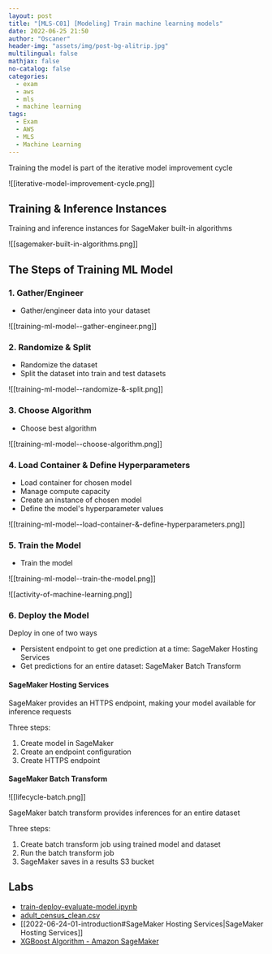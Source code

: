 ```yaml
---
layout: post
title: "[MLS-C01] [Modeling] Train machine learning models"
date: 2022-06-25 21:50
author: "Oscaner"
header-img: "assets/img/post-bg-alitrip.jpg"
multilingual: false
mathjax: false
no-catalog: false
categories:
  - exam
  - aws
  - mls
  - machine learning
tags:
  - Exam
  - AWS
  - MLS
  - Machine Learning
---
```


Training the model is part of the iterative model improvement cycle

![[iterative-model-improvement-cycle.png]]

## Training & Inference Instances

Training and inference instances for SageMaker built-in algorithms

![[sagemaker-built-in-algorithms.png]]

## The Steps of Training ML Model

### 1. Gather/Engineer

- Gather/engineer data into your dataset

![[training-ml-model--gather-engineer.png]]

### 2. Randomize & Split

- Randomize the dataset
- Split the dataset into train and test datasets

![[training-ml-model--randomize-&-split.png]]

### 3. Choose Algorithm

- Choose best algorithm

![[training-ml-model--choose-algorithm.png]]

### 4. Load Container & Define Hyperparameters

- Load container for chosen model
- Manage compute capacity
- Create an instance of chosen model
- Define the model's hyperparameter values

![[training-ml-model--load-container-&-define-hyperparameters.png]]

### 5. Train the Model

- Train the model

![[training-ml-model--train-the-model.png]]

![[activity-of-machine-learning.png]]

### 6. Deploy the Model

Deploy in one of two ways

- Persistent endpoint to get one prediction at a time: SageMaker Hosting Services
- Get predictions for an entire dataset: SageMaker Batch Transform

#### SageMaker Hosting Services

SageMaker provides an HTTPS endpoint, making your model available for inference requests

Three steps:

1. Create model in SageMaker
2. Create an endpoint configuration
3. Create HTTPS endpoint

#### SageMaker Batch Transform

![[lifecycle-batch.png]]

SageMaker batch transform provides inferences for an entire dataset

Three steps:

1. Create batch transform job using trained model and dataset
2. Run the batch transform job
3. SageMaker saves in a results S3 bucket

## Labs

- [train-deploy-evaluate-model.ipynb](https://github.com/Oscaner/Exam/blob/master/aws/mls-c01/whizlabs/code/04-modeling/train-deploy-evaluate-model.ipynb "train-deploy-evaluate-model.ipynb")
- [adult_census_clean.csv](https://github.com/Oscaner/Exam/blob/master/aws/mls-c01/whizlabs/code/04-modeling/adult_census_clean.csv "adult_census_clean.csv")
- [[2022-06-24-01-introduction#SageMaker Hosting Services|SageMaker Hosting Services]]
- [XGBoost Algorithm - Amazon SageMaker](https://docs.aws.amazon.com/sagemaker/latest/dg/xgboost.html)


